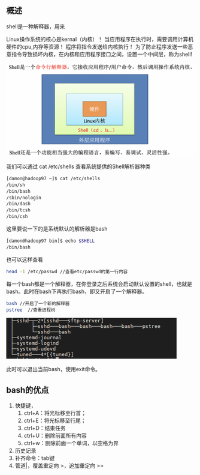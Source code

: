 ## 概述

shell是一种解释器，用来

Linux操作系统的核心是kernal（内核）！
当应用程序在执行时，需要调用计算机硬件的cpu,内存等资源！
程序将指令发送给内核执行！
为了防止程序发送一些恶意指令导致损坏内核，在内核和应用程序接口之间，设置一个中间层，称为shell!

![img](shell学习.assets/1075188-20191221111411013-65042932.png)

我们可以通过 cat /etc/shells 查看系统提供的Shell解析器种类

```sh
[damon@hadoop97 ~]$ cat /etc/shells 
/bin/sh
/bin/bash
/sbin/nologin
/bin/dash
/bin/tcsh
/bin/csh
```

这里要说一下的是系统默认的解析器是bash

```sh
[damon@hadoop97 bin]$ echo $SHELL
/bin/bash
```

也可以这样查看

```sh
head -1 /etc/passwd //查看etc/passwd的第一行内容
```

每一个bash都是一个解释器，在你登录之后系统会启动默认设置的shell，也就是bash。此时在bash下再执行bash，即又开启了一个解释器。

```sh
bash //开启了一个新的解释器
pstree  //查看进程树
```

![image-20220124174530887](shell学习.assets/image-20220124174530887.png)

此时可以退出当前bash，使用exit命令。

## bash的优点

1. 快捷键，
   1. ctrl+A：将光标移至行首；
   2. ctrl+E：将光标移至行尾；
   3. ctrl+D：结束任务
   4. ctrl+U：删除前面所有内容
   5. ctrl+w：删除前面一个单词，以空格为界
2. 历史记录
3. 补齐命令：tab键
4. 管道|，覆盖重定向 >，追加重定向 >>

